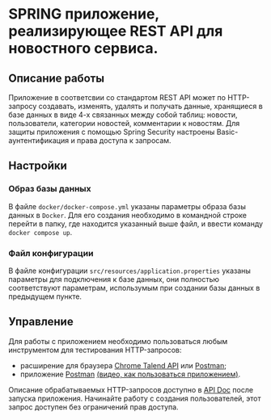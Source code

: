 # SPRING приложение, реализирующее REST API для новостного сервиса.

## Описание работы
Приложение в соответсвии со стандартом REST API может по HTTP-запросу создавать, изменять, удалять и получать данные,
хранящиеся в базе данных в виде 4-х связанных между собой таблиц: новости, пользователи, категории новостей,
комментарии к новостям. Для защиты приложения с помощью Spring Security настроены Basic-аунтентификация и права доступа
к запросам.

## Настройки

### Образ базы данных
В файле `docker/docker-compose.yml` указаны параметры образа базы данных в `Docker`. Для его создания необходимо в
командной строке перейти в папку, где находится указанный выше файл, и ввести команду `docker compose up`.

### Файл конфигурации
В файле конфигурации `src/resources/application.properties` указаны параметры для подключения к базе данных, они
полностью соответствуют параметрам, использумым при создании базы данных в предыдущем пункте.

## Управление
Для работы с приложением необходимо пользоваться любым инструментом для тестирования HTTP-запросов:
* расширение для браузера [Chrome Talend API](https://chrome.google.com/webstore/detail/talend-api-tester-free-ed/aejoelaoggembcahagimdiliamlcdmfm)
  или [Postman](https://chrome.google.com/webstore/detail/postman/fhbjgbiflinjbdggehcddcbncdddomop?hl=ru);
* приложение [Postman](https://www.postman.com/downloads/) [(видео, как пользоваться приложением)](https://youtu.be/V1fRT3RVCRw).

Описание обрабатываемых HTTP-запросов доступно в [API Doc](http://localhost:8080/swagger-ui/index.html) после
запуска приложения. Начинайте работу с создания пользователей, этот запрос доступен без ограничений прав доступа.